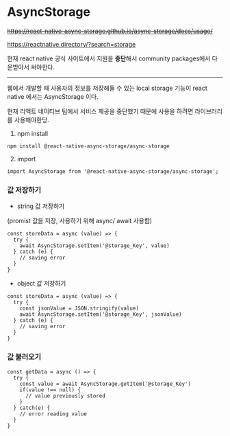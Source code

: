 # AsyncStorage
~~https://react-native-async-storage.github.io/async-storage/docs/usage/~~

https://reactnative.directory/?search=storage

현재 react native 공식 사이트에서 지원을 **중단**해서 community packages에서 다운받아서 써야한다.

---

웹에서 개발할 때 사용자의 정보를 저장해둘 수 있는 local storage 기능이 react native 에서는 AsyncStorage 이다.

현재 리액트 네이티브 팀에서 서비스 제공을 중단했기 때문에 사용을 하려면 라이브러리를 사용해야한당.

1. npm install

```
npm install @react-native-async-storage/async-storage
```

2. import

```
import AsyncStorage from '@react-native-async-storage/async-storage';
```

### 값 저장하기

- string 값 저장하기

(promist 값을 저장, 사용하기 위해 async/ await 사용함)

```
const storeData = async (value) => {
  try {
    await AsyncStorage.setItem('@storage_Key', value)
  } catch (e) {
    // saving error
  }
}
```

- object 값 저장하기

```
const storeData = async (value) => {
  try {
    const jsonValue = JSON.stringify(value)
    await AsyncStorage.setItem('@storage_Key', jsonValue)
  } catch (e) {
    // saving error
  }
}
```

### 값 불러오기

```
const getData = async () => {
  try {
    const value = await AsyncStorage.getItem('@storage_Key')
    if(value !== null) {
      // value previously stored
    }
  } catch(e) {
    // error reading value
  }
}
```
